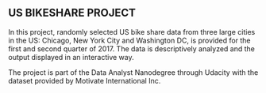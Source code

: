 ## US BIKESHARE PROJECT

In this project, randomly selected US bike share data from three large cities in the US: Chicago, New 
York City and Washington DC, is provided for the first and second quarter of 2017. The data is 
descriptively analyzed and the output displayed in an interactive way.

The project is part of the Data Analyst Nanodegree through Udacity with the dataset provided by Motivate
International Inc.


